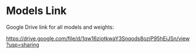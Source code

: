 # Models Link
Google Drive link for all models and weights:

https://drive.google.com/file/d/1qw16zjotkwaY3Snqods8ozjP95hEiJSn/view?usp=sharing
